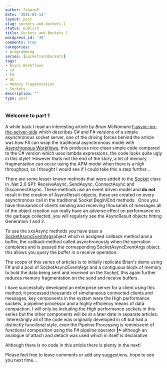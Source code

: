 ```yaml
---
author: 7sharp9
date: '2011-01-13'
layout: post
slug: sockets-and-bockets-1
status: publish
title: Sockets and Bockets 1
wordpress_id: '39'
comments: true
categories:
- programming
series: [socketsandbockets]
tags:
- Async Workflows
- C#
- F#
- GC
- Memory fragmentation
- Sockets
description: ""
type: post
---
```


### Welcome to part 1

A while back I read an interesting article by _Brian McNamara_ [f-async-on-the-server-side](http://lorgonblog.wordpress.com/2010/03/28/f-async-on-the-server-side/) 
which describes C# and F# versions of a simple asynchronous
socket server, one of the driving forces behind the article was how F# can
wrap the traditional asynchronous model with [Asynchronous Workflows](http://msdn.microsoft.com/en-us/library/dd233250.aspx), this
produces nice clean simple code compared to the C# version which uses lambda
expressions, the code looks quite ugly in this style!  However thats not the
end of the story, a lot of memory fragmentation can occur using the APM model
when there is a high throughput, so I thought I would see if I could take this
a step further...<!-- more -->

There are some lesser known methods that were added to the [Socket](http://msdn.microsoft.com/en-us/library/system.net.sockets.socket.aspx) 
class in .Net 2.0 SP1: ReceiveAsync, SendAsync, ConnectAsync and DisconnectAsync.
These methods use an event driven model and **do not** result in the creation
of AsyncResult objects, these are created on every asynchronous call in the
traditional Socket Begin/End methods.  Once you have thousands of clients
sending and receiving thousands of messages all of the object creation can
really have an adverse effect on performance on the garbage collected, you
will regularly see the AsyncResult objects hitting Generation 1 and 2.

To use the xxxAsync methods you have pass a [SocketAsyncEventArgs](http://msdn.microsoft.com/en-us/library/system.net.sockets.socketasynceventargs.aspx)object which is
assigned callback method and a buffer, the callback method called
asynchronously when the operation completes and is passed the corresponding
SocketAsyncEventArgs object, this allows you query the buffer in a receive
operation.

The scope of this series of articles is to initially replicate Brian's demo
using F# and a pool of SocketAsyncEventArgs and a contiguous block of memory
to hold the data being sent and received on the Socket, this again further
reduces memory fragmentation on the send and receive buffers.

I have successfully developed an enterprise server for a client using this
method, it processed thousands of simultaneous connected clients and messages,
key components in the system were the High performance sockets, a pipeline
processor and a highly efficiency means of data compaction, I will only be
including the High performance sockets in this series but the other components
will be at a later date in separate articles.  Interestingly all of the code
was originally developed in c# but had a distinctly functional style, even the
Pipeline Processing is reminiscent of functional composition using the F#
pipeline operator **|>** although an analogue of attach and detach was used
which in itself is declarative.

Although there is no code in this article there is plenty in the next!

Please feel free to leave comments or add any suggestions, hope to see you
next time...